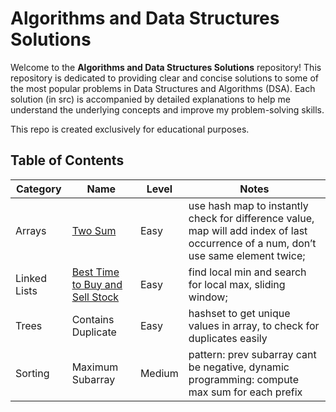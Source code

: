 # Algorithms and Data Structures Solutions

Welcome to the **Algorithms and Data Structures Solutions** repository! This repository is dedicated to providing clear and concise solutions to some of the most popular problems in Data Structures and Algorithms (DSA). Each solution (in src) is accompanied by detailed explanations to help me understand the underlying concepts and improve my problem-solving skills. 

This repo is created exclusively for educational purposes. 

## Table of Contents

| Category      | Name                  | Level                         | Notes                 |
|---------------|-----------------------|------------------------------|-----------------------|
| Arrays        | [Two Sum](https://leetcode.com/problems/two-sum/)               |     Easy          | use hash map to instantly check for difference value, map will add index of last occurrence of a num, don’t use same element twice;  |
| Linked Lists  | [Best Time to Buy and Sell Stock](https://leetcode.com/problems/best-time-to-buy-and-sell-stock/)   |  Easy | find local min and search for local max, sliding window;               |
| Trees         | Contains Duplicate    |       Easy        | hashset to get unique values in array, to check for duplicates easily |
| Sorting       | Maximum Subarray      |      Medium         | pattern: prev subarray cant be negative, dynamic programming: compute max sum for each prefix           |